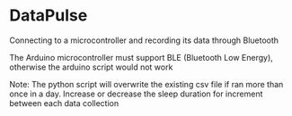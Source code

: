 # DataPulse
Connecting to a microcontroller and recording its data through Bluetooth

The Arduino microcontroller must support BLE (Bluetooth Low Energy), otherwise the arduino script would not work

Note: The python script will overwrite the existing csv file if ran more than once in a day. Increase or decrease the sleep duration for increment between each data collection

